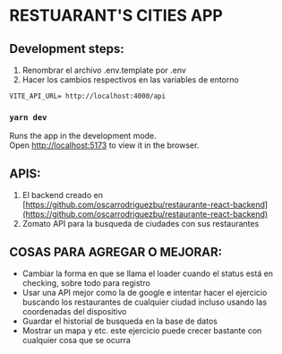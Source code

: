 # RESTUARANT'S CITIES APP

## Development steps:

1. Renombrar el archivo .env.template por .env
2. Hacer los cambios respectivos en las variables de entorno

```
VITE_API_URL= http://localhost:4000/api

```
### `yarn dev`

Runs the app in the development mode.\
Open [http://localhost:5173](http://localhost:5173) to view it in the browser.

## APIS:
1. El backend creado en [https://github.com/oscarrodriguezbu/restaurante-react-backend](https://github.com/oscarrodriguezbu/restaurante-react-backend)
2. Zomato API para la busqueda de ciudades con sus restaurantes

## COSAS PARA AGREGAR O MEJORAR:
- Cambiar la forma en que se llama el loader cuando el status está en checking, sobre todo para registro
- Usar una API mejor como la de google e intentar hacer el ejercicio buscando los restaurantes de cualquier ciudad
    incluso usando las coordenadas del dispositivo
- Guardar el historial de busqueda en la base de datos
- Mostrar un mapa y etc. este ejercicio puede crecer bastante con cualquier cosa que se ocurra